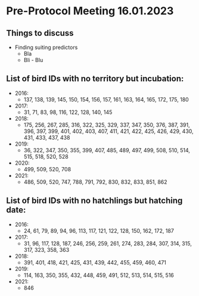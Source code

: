 # Pre-Protocol Meeting 16.01.2023

## Things to discuss

- Finding suiting predictors
  - Bla
  - Bli
  - Blu



## List of bird IDs with no territory but incubation:
- 2016:
  - 137, 138, 139, 145, 150, 154, 156, 157, 161, 163, 164, 165, 172, 175, 180
- 2017:
  - 31, 71, 83, 98, 116, 122, 128, 140, 145
- 2018:
  - 175, 256, 267, 285, 316, 322, 325, 329, 337, 347, 350, 376, 387, 391, 396, 397, 399, 401, 402, 403, 407, 411, 421, 422, 425, 426, 429, 430, 431, 433, 437, 438
- 2019:
  - 36, 322, 347, 350, 355, 399, 407, 485, 489, 497, 499, 508, 510, 514, 515, 518, 520, 528
- 2020:
  - 499, 509, 520, 708
- 2021:
  - 486, 509, 520, 747, 788, 791, 792, 830, 832, 833, 851, 862



## List of bird IDs with no hatchlings but hatching date:
- 2016:
  - 24, 61, 79, 89, 94, 96, 113, 117, 121, 122, 128, 150, 162, 172, 187
- 2017:
  - 31, 96, 117, 128, 187, 246, 256, 259, 261, 274, 283, 284, 307, 314, 315, 317, 323, 358, 363
- 2018:
  - 391, 401, 418, 421, 425, 431, 439, 442, 455, 459, 460, 471
- 2019:
  - 114, 163, 350, 355, 432, 448, 459, 491, 512, 513, 514, 515, 516
- 2021:
  - 846


